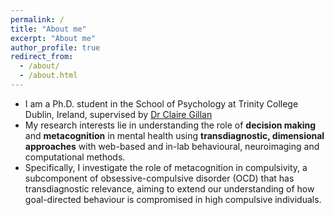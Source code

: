 ```yaml
---
permalink: /
title: "About me"
excerpt: "About me"
author_profile: true
redirect_from:
  - /about/
  - /about.html
---
```


* I am a Ph.D. student in the School of Psychology at Trinity College Dublin, Ireland, supervised by [Dr Claire Gillan](https://gillanlab.com/)
* My research interests lie in understanding the role of <strong>decision making</strong> and <strong>metacognition</strong> in mental health using <strong>transdiagnostic, dimensional approaches</strong> with web-based and in-lab behavioural, neuroimaging and computational methods.
* Specifically, I investigate the role of metacognition in compulsivity, a subcomponent of obsessive-compulsive disorder (OCD) that has transdiagnostic relevance, aiming to extend our understanding of how goal-directed behaviour is compromised in high compulsive individuals.
